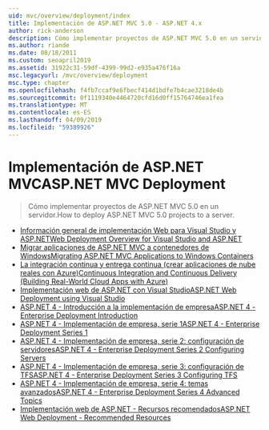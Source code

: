 ```yaml
---
uid: mvc/overview/deployment/index
title: Implementación de ASP.NET MVC 5.0 - ASP.NET 4.x
author: rick-anderson
description: Cómo implementar proyectos de ASP.NET MVC 5.0 en un servidor.
ms.author: riande
ms.date: 08/18/2011
ms.custom: seoapril2019
ms.assetid: 31922c31-59df-4399-99d2-e935a476f16a
msc.legacyurl: /mvc/overview/deployment
msc.type: chapter
ms.openlocfilehash: f4fb7ccaf9e6fbecf414d1bdfe7b4cae3218de4b
ms.sourcegitcommit: 0f1119340e4464720cfd16d0ff15764746ea1fea
ms.translationtype: MT
ms.contentlocale: es-ES
ms.lasthandoff: 04/09/2019
ms.locfileid: "59389926"
---
```

# <a name="aspnet-mvc-deployment"></a><span data-ttu-id="ed778-103">Implementación de ASP.NET MVC</span><span class="sxs-lookup"><span data-stu-id="ed778-103">ASP.NET MVC Deployment</span></span>

> <span data-ttu-id="ed778-104">Cómo implementar proyectos de ASP.NET MVC 5.0 en un servidor.</span><span class="sxs-lookup"><span data-stu-id="ed778-104">How to deploy ASP.NET MVC 5.0 projects to a server.</span></span>

- [<span data-ttu-id="ed778-105">Información general de implementación Web para Visual Studio y ASP.NET</span><span class="sxs-lookup"><span data-stu-id="ed778-105">Web Deployment Overview for Visual Studio and ASP.NET</span></span>](https://msdn.microsoft.com/library/dd394698)
- [<span data-ttu-id="ed778-106">Migrar aplicaciones de ASP.NET MVC a contenedores de Windows</span><span class="sxs-lookup"><span data-stu-id="ed778-106">Migrating ASP.NET MVC Applications to Windows Containers</span></span>](docker-aspnetmvc.md)
- [<span data-ttu-id="ed778-107">La integración continua y entrega continua (crear aplicaciones de nube reales con Azure)</span><span class="sxs-lookup"><span data-stu-id="ed778-107">Continuous Integration and Continuous Delivery (Building Real-World Cloud Apps with Azure)</span></span>](../../../aspnet/overview/developing-apps-with-windows-azure/building-real-world-cloud-apps-with-windows-azure/continuous-integration-and-continuous-delivery.md)
- [<span data-ttu-id="ed778-108">Implementación web de ASP.NET con Visual Studio</span><span class="sxs-lookup"><span data-stu-id="ed778-108">ASP.NET Web Deployment using Visual Studio</span></span>](../../../web-forms/overview/deployment/visual-studio-web-deployment/index.md)
- [<span data-ttu-id="ed778-109">ASP.NET 4 - Introducción a la implementación de empresa</span><span class="sxs-lookup"><span data-stu-id="ed778-109">ASP.NET 4 - Enterprise Deployment Introduction</span></span>](../../../web-forms/overview/deployment/deploying-web-applications-in-enterprise-scenarios/index.md)
- [<span data-ttu-id="ed778-110">ASP.NET 4 - Implementación de empresa, serie 1</span><span class="sxs-lookup"><span data-stu-id="ed778-110">ASP.NET 4 - Enterprise Deployment Series 1</span></span>](../../../web-forms/overview/deployment/web-deployment-in-the-enterprise/index.md)
- [<span data-ttu-id="ed778-111">ASP.NET 4 - Implementación de empresa, serie 2: configuración de servidores</span><span class="sxs-lookup"><span data-stu-id="ed778-111">ASP.NET 4 - Enterprise Deployment Series 2 Configuring Servers</span></span>](../../../web-forms/overview/deployment/configuring-server-environments-for-web-deployment/index.md)
- [<span data-ttu-id="ed778-112">ASP.NET 4 - Implementación de empresa, serie 3: configuración de TFS</span><span class="sxs-lookup"><span data-stu-id="ed778-112">ASP.NET 4 - Enterprise Deployment Series 3 Configuring TFS</span></span>](../../../web-forms/overview/deployment/configuring-team-foundation-server-for-web-deployment/index.md)
- [<span data-ttu-id="ed778-113">ASP.NET 4 - Implementación de empresa, serie 4: temas avanzados</span><span class="sxs-lookup"><span data-stu-id="ed778-113">ASP.NET 4 - Enterprise Deployment Series 4 Advanced Topics</span></span>](../../../web-forms/overview/deployment/advanced-enterprise-web-deployment/index.md)
- [<span data-ttu-id="ed778-114">Implementación web de ASP.NET - Recursos recomendados</span><span class="sxs-lookup"><span data-stu-id="ed778-114">ASP.NET Web Deployment - Recommended Resources</span></span>](../../../whitepapers/aspnet-web-deployment-content-map.md)
